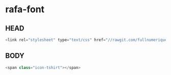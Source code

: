 # rafa-font

## HEAD

```javascript
<link rel="stylesheet" type="text/css" href="//rawgit.com/fullnumerique/rafa-font/master/style.css">
```

## BODY

```javascript
<span class="icon-tshirt"></span>
```